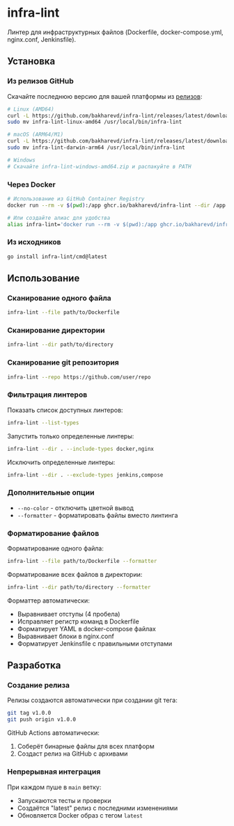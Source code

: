 # infra-lint

Линтер для инфраструктурных файлов (Dockerfile, docker-compose.yml, nginx.conf, Jenkinsfile).

## Установка

### Из релизов GitHub

Скачайте последнюю версию для вашей платформы из [релизов](https://github.com/bakharevd/infra-lint/releases/latest):

```bash
# Linux (AMD64)
curl -L https://github.com/bakharevd/infra-lint/releases/latest/download/infra-lint-linux-amd64.tar.gz | tar xz
sudo mv infra-lint-linux-amd64 /usr/local/bin/infra-lint

# macOS (ARM64/M1)
curl -L https://github.com/bakharevd/infra-lint/releases/latest/download/infra-lint-darwin-arm64.tar.gz | tar xz
sudo mv infra-lint-darwin-arm64 /usr/local/bin/infra-lint

# Windows
# Скачайте infra-lint-windows-amd64.zip и распакуйте в PATH
```

### Через Docker

```bash
# Использование из GitHub Container Registry
docker run --rm -v $(pwd):/app ghcr.io/bakharevd/infra-lint --dir /app

# Или создайте алиас для удобства
alias infra-lint='docker run --rm -v $(pwd):/app ghcr.io/bakharevd/infra-lint'
```

### Из исходников

```bash
go install infra-lint/cmd@latest
```

## Использование

### Сканирование одного файла
```bash
infra-lint --file path/to/Dockerfile
```

### Сканирование директории
```bash
infra-lint --dir path/to/directory
```

### Сканирование git репозитория
```bash
infra-lint --repo https://github.com/user/repo
```

### Фильтрация линтеров

Показать список доступных линтеров:
```bash
infra-lint --list-types
```

Запустить только определенные линтеры:
```bash
infra-lint --dir . --include-types docker,nginx
```

Исключить определенные линтеры:
```bash
infra-lint --dir . --exclude-types jenkins,compose
```

### Дополнительные опции
- `--no-color` - отключить цветной вывод
- `--formatter` - форматировать файлы вместо линтинга

### Форматирование файлов

Форматирование одного файла:
```bash
infra-lint --file path/to/Dockerfile --formatter
```

Форматирование всех файлов в директории:
```bash
infra-lint --dir path/to/directory --formatter
```

Форматтер автоматически:
- Выравнивает отступы (4 пробела)
- Исправляет регистр команд в Dockerfile
- Форматирует YAML в docker-compose файлах
- Выравнивает блоки в nginx.conf
- Форматирует Jenkinsfile с правильными отступами

## Разработка

### Создание релиза

Релизы создаются автоматически при создании git тега:

```bash
git tag v1.0.0
git push origin v1.0.0
```

GitHub Actions автоматически:
1. Соберёт бинарные файлы для всех платформ
2. Создаст релиз на GitHub с архивами

### Непрерывная интеграция

При каждом пуше в `main` ветку:
- Запускаются тесты и проверки
- Создаётся "latest" релиз с последними изменениями
- Обновляется Docker образ с тегом `latest`